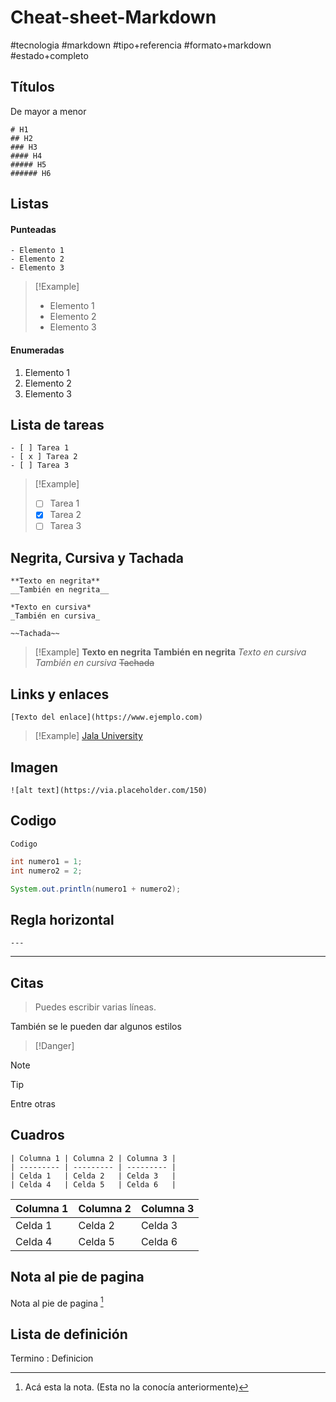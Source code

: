 # Cheat-sheet-Markdown
#tecnologia #markdown #tipo+referencia #formato+markdown #estado+completo
## Títulos
De mayor a menor 

```
# H1 
## H2
### H3
#### H4
##### H5
###### H6
```

## Listas

#### Punteadas

```
- Elemento 1
- Elemento 2
- Elemento 3
```

> [!Example]
> - Elemento 1
> - Elemento 2
> - Elemento 3

#### Enumeradas 
1. Elemento 1
2. Elemento 2
3. Elemento 3

## Lista de tareas
```
- [ ] Tarea 1 
- [ x ] Tarea 2 
- [ ] Tarea 3
```

> [!Example]
> - [ ] Tarea 1 
> - [x] Tarea 2 
> - [ ] Tarea 3

## Negrita, Cursiva  y Tachada
```
**Texto en negrita**
__También en negrita__

*Texto en cursiva*
_También en cursiva_

~~Tachada~~
```

> [!Example]
**Texto en negrita**
__También en negrita__
*Texto en cursiva*
_También en cursiva_
~~Tachada~~

## Links y enlaces
```
[Texto del enlace](https://www.ejemplo.com)
```

> [!Example]
>[Jala University](https://jala.university)

## Imagen
```
![alt text](https://via.placeholder.com/150)
```

## Codigo
```
Codigo
```

```java
int numero1 = 1;
int numero2 = 2;

System.out.println(numero1 + numero2);
```

## Regla horizontal
```
---
```

---

## Citas
> Puedes escribir varias líneas.

También se le pueden dar algunos estilos 

> [!Danger]

> [!NOTE]

> [!TIP]

Entre otras

## Cuadros 

```
| Columna 1 | Columna 2 | Columna 3 |
| --------- | --------- | --------- |
| Celda 1   | Celda 2   | Celda 3   |
| Celda 4   | Celda 5   | Celda 6   |
```

| Columna 1 | Columna 2 | Columna 3 |
| --------- | --------- | --------- |
| Celda 1   | Celda 2   | Celda 3   |
| Celda 4   | Celda 5   | Celda 6   |

## Nota al pie de pagina

Nota al pie de pagina [^1]  
  
[^1]: Acá esta la nota. (Esta no la conocía anteriormente)
## Lista de definición

Termino
: Definicion